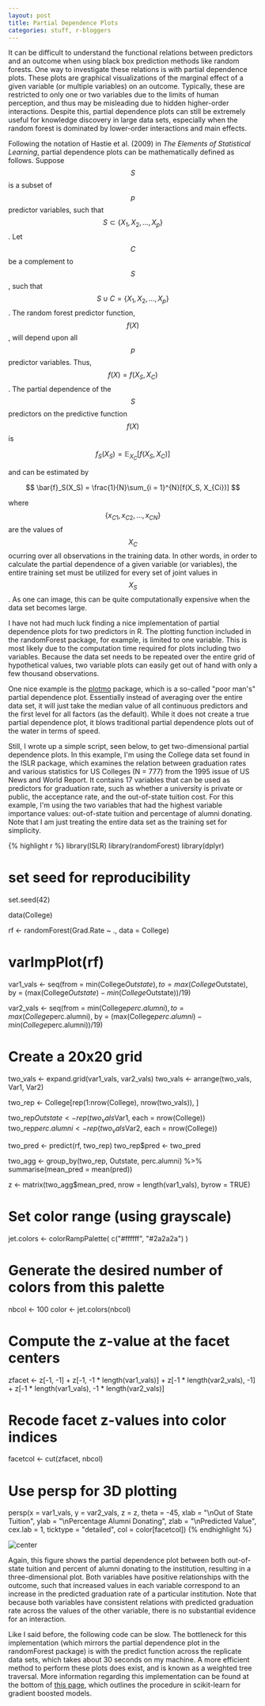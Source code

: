 ```yaml
---
layout: post
title: Partial Dependence Plots
categories: stuff, r-bloggers
---
```


It can be difficult to understand the functional relations between predictors and an outcome when using black box prediction methods like random forests. One way to investigate these relations is with partial dependence plots. These plots are graphical visualizations of the marginal effect of a given variable (or multiple variables) on an outcome. Typically, these are restricted to only one or two variables due to the limits of human perception, and thus may be misleading due to hidden higher-order interactions. Despite this, partial dependence plots can still be extremely useful for knowledge discovery in large data sets, especially when the random forest is dominated by lower-order interactions and main effects. 

Following the notation of Hastie et al. (2009) in *The Elements of Statistical Learning*, partial dependence plots can be mathematically defined as follows. Suppose $$S$$ is a subset of $$p$$ predictor variables, such that $$S \subset \left\{X_1, X_2, \ldots, X_p\right\}$$. Let $$C$$ be a complement to $$S$$, such that $$S \cup C = \left\{X_1, X_2, \ldots, X_p\right\}$$. The random forest predictor function, $$f(X)$$, will depend upon all $$p$$ predictor variables. Thus, $$f(X) = f(X_S, X_C)$$. The partial dependence of the $$S$$ predictors on the predictive function $$f(X)$$ is

$$
f_S(X_S) = \mathbb{E}_{X_C}[f(X_S, X_C)]
$$

and can be estimated by

$$
\bar{f}_S(X_S) = \frac{1}{N}\sum_{i = 1}^{N}[f(X_S, X_{Ci})]
$$

where $$\left\{x_{C1}, x_{C2}, \ldots, x_{CN}\right\}$$ are the values of $$X_C$$ ocurring over all observations in the training data. In other words, in order to calculate the partial dependence of a given variable (or variables), the entire training set must be utilized for every set of joint values in $$X_S$$. As one can image, this can be quite computationally expensive when the data set becomes large.

I have not had much luck finding a nice implementation of partial dependence plots for two predictors in R. The plotting function included in the randomForest package, for example, is limited to one variable. This is most likely due to the computation time required for plots including two variables. Because the data set needs to be repeated over the entire grid of hypothetical values, two variable plots can easily get out of hand with only a few thousand observations. 

One nice example is the [plotmo](http://cran.r-project.org/web/packages/plotmo/index.html) package, which is a so-called "poor man's" partial dependence plot. Essentially instead of averaging over the entire data set, it will just take the median value of all continuous predictors and the first level for all factors (as the default). While it does not create a true partial dependence plot, it blows traditional partial dependence plots out of the water in terms of speed. 

Still, I wrote up a simple script, seen below, to get two-dimensional partial dependence plots. In this example, I'm using the College data set found in the ISLR package, which examines the relation between graduation rates and various statistics for US Colleges (N = 777) from the 1995 issue of US News and World Report. It contains 17 variables that can be used as predictors for graduation rate, such as whether a university is private or public, the acceptance rate, and the out-of-state tuition cost. For this example, I'm using the two variables that had the highest variable importance values: out-of-state tuition and percentage of alumni donating. Note that I am just treating the entire data set as the training set for simplicity. 



{% highlight r %}
library(ISLR)
library(randomForest)
library(dplyr)

# set seed for reproducibility
set.seed(42)

data(College)

rf <- randomForest(Grad.Rate ~ ., data = College)
# varImpPlot(rf)

var1_vals <- seq(from = min(College$Outstate),
                 to = max(College$Outstate),
                 by = (max(College$Outstate) - min(College$Outstate))/19)

var2_vals <- seq(from = min(College$perc.alumni),
                 to = max(College$perc.alumni),
                 by = (max(College$perc.alumni) - min(College$perc.alumni))/19)

# Create a 20x20 grid
two_vals <- expand.grid(var1_vals, var2_vals)
two_vals <- arrange(two_vals, Var1, Var2)

two_rep <- College[rep(1:nrow(College), nrow(two_vals)), ]

two_rep$Outstate <- rep(two_vals$Var1, each = nrow(College))
two_rep$perc.alumni <- rep(two_vals$Var2, each = nrow(College))

two_pred <- predict(rf, two_rep)
two_rep$pred <- two_pred

two_agg <- group_by(two_rep, Outstate, perc.alumni) %>%
  summarise(mean_pred = mean(pred))

z <- matrix(two_agg$mean_pred, nrow = length(var1_vals), byrow = TRUE)

# Set color range (using grayscale)
jet.colors <- colorRampPalette( c("#ffffff", "#2a2a2a") ) 

# Generate the desired number of colors from this palette
nbcol <- 100
color <- jet.colors(nbcol)

# Compute the z-value at the facet centers
zfacet <- z[-1, -1] + 
  z[-1, -1 * length(var1_vals)] + 
  z[-1 * length(var2_vals), -1] + 
  z[-1 * length(var1_vals), -1 * length(var2_vals)]

# Recode facet z-values into color indices
facetcol <- cut(zfacet, nbcol)

# Use persp for 3D plotting
persp(x = var1_vals, y = var2_vals, z = z, theta = -45,
      xlab = "\nOut of State Tuition",
      ylab = "\nPercentage Alumni Donating",
      zlab = "\nPredicted Value",
      cex.lab = 1,
      ticktype = "detailed",
      col = color[facetcol])
{% endhighlight %}

![center](/figs/2014-12-23-partial-dependence-1/unnamed-chunk-1.png) 

Again, this figure shows the partial dependence plot between both out-of-state tuition and percent of alumni donating to the institution, resulting in a three-dimensional plot. Both variables have positive relationships with the outcome, such that increased values in each variable correspond to an increase in the predicted graduation rate of a particular institution. Note that because both variables have consistent relations with predicted graduation rate across the values of the other variable, there is no substantial evidence for an interaction.

Like I said before, the following code can be slow. The bottleneck for this implementation (which mirrors the partial dependence plot in the randomForest package) is with the predict function across the replicate data sets, which takes about 30 seconds on my machine. A more efficient method to perform these plots does exist, and is known as a weighted tree traversal. More information regarding this implementation can be found at the bottom of [this page](http://scikit-learn.org/stable/modules/ensemble.html), which outlines the procedure in scikit-learn for gradient boosted models.

